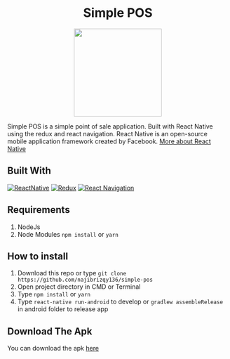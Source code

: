 <h1 align="center">Simple POS</h1>
<p align="center">
  <img src="https://user-images.githubusercontent.com/33283502/111912544-b7e98d80-8a9c-11eb-9f86-8eaa10b93726.png" width='200'/>
</p>
<p>
  Simple POS is a simple point of sale application. Built with React Native using the redux and react navigation.
  React Native is an open-source mobile application framework created by Facebook. <a href="https://facebook.github.io/react-native/">More about React Native</a>
</p>

## Built With
[![ReactNative](https://img.shields.io/badge/ReactNative-v.0.60.5-blue.svg?style=rounded-square)](https://facebook.github.io/react-native/docs/0.60/getting-started)
[![Redux](https://img.shields.io/badge/Redux-v.4.0.5-green.svg?style=rounded-square)](https://redux.js.org/)
[![React Navigation](https://img.shields.io/badge/ReactNavigation-v.5.0.0-red.svg?style=rounded-square)](https://reactnavigation.org/)

## Requirements
  1. NodeJs
  2. Node Modules `npm install` or `yarn`
 
## How to install
  1. Download this repo or type `git clone https://github.com/najibrizqy136/simple-pos`
  2. Open project directory in CMD or Terminal
  3. Type `npm install` or `yarn`
  4. Type `react-native run-android` to develop or `gradlew assembleRelease` in android folder to release app
  
## Download The Apk
  You can download the apk [here](https://drive.google.com/file/d/1mFNKxb5eWkAen67qt4mPwXJBSaC-7176/view?usp=sharing)
